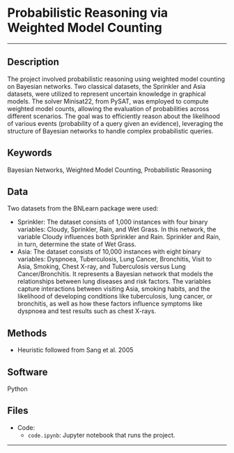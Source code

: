 # Probabilistic Reasoning via Weighted Model Counting
---

## Description
The project involved probabilistic reasoning using weighted model counting on Bayesian networks. Two classical datasets, the Sprinkler and Asia datasets, were utilized to represent uncertain knowledge in graphical models. The solver Minisat22, from PySAT, was employed to compute weighted model counts, allowing the evaluation of probabilities across different scenarios. The goal was to efficiently reason about the likelihood of various events (probability of a query given an evidence), leveraging the structure of Bayesian networks to handle complex probabilistic queries.

## Keywords
Bayesian Networks, Weighted Model Counting, Probabilistic Reasoning

## Data
Two datasets from the BNLearn package were used:
- Sprinkler: The dataset consists of 1,000 instances with four binary variables: Cloudy, Sprinkler, Rain, and Wet Grass. In this network, the variable Cloudy influences both Sprinkler and Rain. Sprinkler and Rain, in turn, determine the state of Wet Grass.
- Asia: The dataset consists of 10,000 instances with eight binary variables: Dyspnoea, Tuberculosis, Lung Cancer, Bronchitis, Visit to Asia, Smoking, Chest X-ray, and Tuberculosis versus Lung Cancer/Bronchitis. It represents a Bayesian network that models the relationships between lung diseases and risk factors. The variables capture interactions between visiting Asia, smoking habits, and the likelihood of developing conditions like tuberculosis, lung cancer, or bronchitis, as well as how these factors influence symptoms like dyspnoea and test results such as chest X-rays.



## Methods
- Heuristic followed from Sang et al. 2005

## Software
Python

## Files
* Code:
  - `code.ipynb`: Jupyter notebook that runs the project.

---
